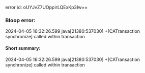 error id: oUYJvZ7UOppirLQExKp3Iw==
### Bloop error:

2024-04-05 16:32:26.599 java[21380:537030] +[CATransaction synchronize] called within transaction
#### Short summary: 

2024-04-05 16:32:26.599 java[21380:537030] +[CATransaction synchronize] called within transaction
